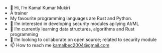 - 👋 Hi, I’m Kamal Kumar Mukiri
- A trainer
- My favourite programming languages are Rust and Python.
- 👀 I’m interested in developing security modules apllying AI/ML
- 🌱 I’m currently learning data structures, algorithms and Rust programming
- 💞️ I’m looking to collaborate on open source; related to security module
- 📫 How to reach me kamalbec2004@gmail.com

<!---
kamallearner123/kamallearner123 is a ✨ special ✨ repository because its `README.md` (this file) appears on your GitHub profile.
You can click the Preview link to take a look at your changes.
--->

